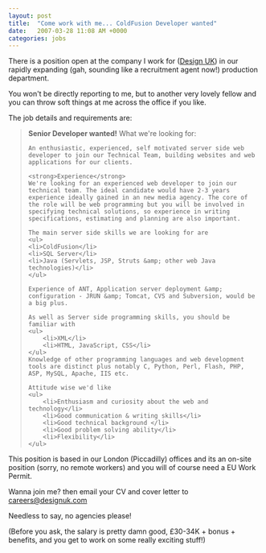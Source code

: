 ```yaml
---
layout: post
title:  "Come work with me... ColdFusion Developer wanted"
date:   2007-03-28 11:08 AM +0000
categories: jobs
---
```

There is a position open at the company I work for (<a href="http://www.designuk.com/">Design UK</a>) in our rapidly expanding (gah, sounding like a recruitment agent now!) production department.

You won't be directly reporting to me, but to another very lovely fellow and you can throw soft things at me across the office if you like.

The job details and requirements are:

<blockquote>
	<strong>Senior Developer wanted!</strong>
	What we're looking for:
	
	An enthusiastic, experienced, self motivated server side web developer to join our Technical Team, building websites and web applications for our clients.

	<strong>Experience</strong>
	We're looking for an experienced web developer to join our technical team. The ideal candidate would have 2-3 years experience ideally gained in an new media agency. The core of the role will be web programming but you will be involved in specifying technical solutions, so experience in writing specifications, estimating and planning are also important.

	The main server side skills we are looking for are 
	<ul>
	<li>ColdFusion</li>	
	<li>SQL Server</li>
	<li>Java (Servlets, JSP, Struts &amp; other web Java technologies)</li>
	</ul>

	Experience of ANT, Application server deployment &amp; configuration - JRUN &amp; Tomcat, CVS and Subversion, would be a big plus. 

	As well as Server side programming skills, you should be familiar with 
	<ul>
		<li>XML</li>
		<li>HTML, JavaScript, CSS</li>
	</ul>
	Knowledge of other programming languages and web development tools are distinct plus notably C, Python, Perl, Flash, PHP, ASP, MySQL, Apache, IIS etc.

	Attitude wise we'd like
	<ul>
		<li>Enthusiasm and curiosity about the web and technology</li>
		<li>Good communication & writing skills</li>
		<li>Good technical background </li>
		<li>Good problem solving ability</li>
		<li>Flexibility</li>
	</ul>
</blockquote>

This position is based in our London (Piccadilly) offices and its an on-site position (sorry, no remote workers) and you will of course need a EU Work Permit.

Wanna join me? then email your CV and cover letter to <a href="mailto:careers@designuk.com">careers@designuk.com</a>

Needless to say, no agencies please!

(Before you ask, the salary is pretty damn good, &pound;30-34K + bonus + benefits, and you get to work on some really exciting stuff!)